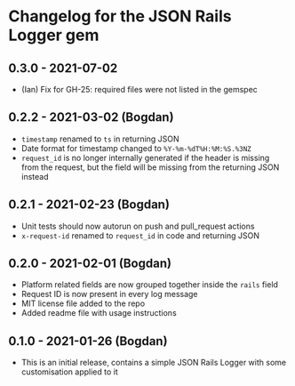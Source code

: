 # Changelog for the JSON Rails Logger gem

## 0.3.0 - 2021-07-02

- (Ian) Fix for GH-25: required files were not listed in the gemspec

## 0.2.2 - 2021-03-02 (Bogdan)

- `timestamp` renamed to `ts` in returning JSON
- Date format for timestamp changed to `%Y-%m-%dT%H:%M:%S.%3NZ`
- `request_id` is no longer internally generated if the header is missing from
  the request, but the field will be missing from the returning JSON instead

## 0.2.1 - 2021-02-23 (Bogdan)

- Unit tests should now autorun on push and pull_request actions
- `x-request-id` renamed to `request_id` in code and returning JSON

## 0.2.0 - 2021-02-01 (Bogdan)

- Platform related fields are now grouped together inside the `rails` field
- Request ID is now present in every log message
- MIT license file added to the repo
- Added readme file with usage instructions

## 0.1.0 - 2021-01-26 (Bogdan)

- This is an initial release, contains a simple JSON Rails Logger
  with some customisation applied to it
